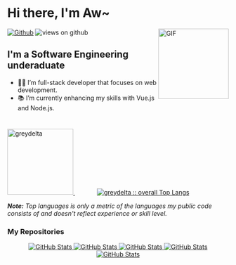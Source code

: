 <p align="center">

# Hi there, I'm Aw~

<img align="right" alt="GIF" height="160px" src="https://media.giphy.com/media/du3J3cXyzhj75IOgvA/giphy.gif" />

[![Github](https://img.shields.io/github/followers/greydelta?label=Follow&style=for-the-badge)](https://github.com/greydelta) <img src="https://komarev.com/ghpvc/?username=greydelta&label=Views&color=brightgreen&style=for-the-badge" alt="views on github" />

## I'm a Software Engineering underaduate

- 👨‍💻 I’m full-stack developer that focuses on web development.
- 📚 I’m currently enhancing my skills with Vue.js and Node.js.

<a href="https://github.com/greydelta/">
	<img src="https://github-readme-streak-stats.herokuapp.com/?user=greydelta&theme=tokyonight_duo" alt="greydelta" style="margin-top: 25px" height="150px"/>
	<img src="https://github-readme-stats.vercel.app/api/top-langs/?username=greydelta&langs_count=6&theme=tokyonight&layout=compact&hide_border=true"
	alt="greydelta :: overall Top Langs " style="margin-left: 50px"/ />
</a> 
</p>

_<b>Note:</b> Top languages is only a metric of the languages my public code consists of and doesn't reflect experience or skill level._

  </p>

### My Repositories

<div>
  <p align="center">
	<a href="https://github.com/greydelta/shoe-ecommerce-website">
      		<img src="https://github-readme-stats.vercel.app/api/pin/?username=greydelta&repo=shoe-ecommerce-website&theme=tokyonight" alt="GitHub Stats" />
    	</a>
	<a href="https://github.com/greydelta/bin-packing-problem">
      		<img src="https://github-readme-stats.vercel.app/api/pin/?username=greydelta&repo=bin-packing-problem&theme=tokyonight" alt="GitHub Stats" />
    	</a>
	<a href="https://github.com/greydelta/clinic-reservation-system">
    		<img src="https://github-readme-stats.vercel.app/api/pin/?username=greydelta&repo=clinic-reservation-system&theme=tokyonight" alt="GitHub Stats" />
  	</a>
    <a href="https://github.com/greydelta/testing-java-program">
    		<img src="https://github-readme-stats.vercel.app/api/pin/?username=greydelta&repo=testing-java-program&theme=tokyonight" alt="GitHub Stats" />
  	</a>
	<a href="https://github.com/greydelta/cyk">
    		<img src="https://github-readme-stats.vercel.app/api/pin/?username=greydelta&repo=cyk&theme=tokyonight" alt="GitHub Stats" />
  	</a>
  </p>
</div>
